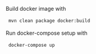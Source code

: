 Build docker image with
\
\
<code>
mvn clean package docker:build
</code>
\
\
Run docker-compose setup with
\
\
<code>
docker-compose up
</code>
